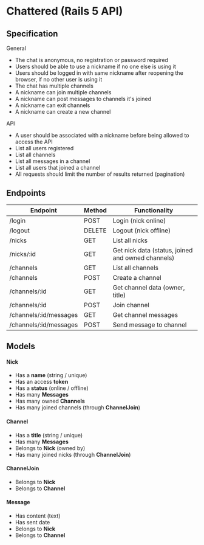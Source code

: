 # Chattered (Rails 5 API)

## Specification
General

* The chat is anonymous, no registration or password required
* Users should be able to use a nickname if no one else is using it
* Users should be logged in with same nickname after reopening the browser, if no other user is using it
* The chat has multiple channels
* A nickname can join multiple channels
* A nickname can post messages to channels it's joined
* A nickname can exit channels
* A nickname can create a new channel

API

* A user should be associated with a nickname before being allowed to access the API
* List all users registered
* List all channels
* List all messages in a channel
* List all users that joined a channel
* All requests should limit the number of results returned (pagination)

## Endpoints
| Endpoint               | Method | Functionality                                     |
| --------               | ------ | -------------                                     |
| /login                 | POST   | Login (nick online)                               |
| /logout                | DELETE | Logout (nick offline)                             |
| /nicks                 | GET    | List all nicks                                    |
| /nicks/:id             | GET    | Get nick data (status, joined and owned channels) |
| /channels              | GET    | List all channels                                 |
| /channels              | POST   | Create a channel                                  |
| /channels/:id          | GET    | Get channel data (owner, title)                   |
| /channels/:id          | POST   | Join channel                                      |
| /channels/:id/messages | GET    | Get channel messages                              |
| /channels/:id/messages | POST   | Send message to channel                           |

## Models
#### Nick
* Has a **name** (string / unique)
* Has an access **token**
* Has a **status** (online / offline)
* Has many **Messages**
* Has many owned **Channels**
* Has many joined channels (through **ChannelJoin**)

#### Channel
* Has a **title** (string / unique)
* Has many **Messages**
* Belongs to **Nick** (owned by)
* Has many joined nicks (through **ChannelJoin**)

#### ChannelJoin
* Belongs to **Nick**
* Belongs to **Channel**

#### Message
* Has content (text)
* Has sent date
* Belongs to **Nick**
* Belongs to **Channel**

